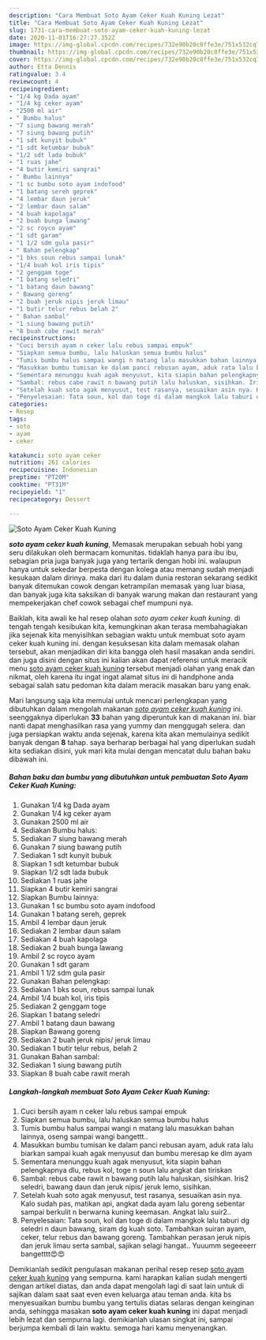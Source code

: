 ```yaml
---
description: "Cara Membuat Soto Ayam Ceker Kuah Kuning Lezat"
title: "Cara Membuat Soto Ayam Ceker Kuah Kuning Lezat"
slug: 1731-cara-membuat-soto-ayam-ceker-kuah-kuning-lezat
date: 2020-11-01T16:27:27.352Z
image: https://img-global.cpcdn.com/recipes/732e90b20c8ffe3e/751x532cq70/soto-ayam-ceker-kuah-kuning-foto-resep-utama.jpg
thumbnail: https://img-global.cpcdn.com/recipes/732e90b20c8ffe3e/751x532cq70/soto-ayam-ceker-kuah-kuning-foto-resep-utama.jpg
cover: https://img-global.cpcdn.com/recipes/732e90b20c8ffe3e/751x532cq70/soto-ayam-ceker-kuah-kuning-foto-resep-utama.jpg
author: Etta Dennis
ratingvalue: 3.4
reviewcount: 4
recipeingredient:
- "1/4 kg Dada ayam"
- "1/4 kg ceker ayam"
- "2500 ml air"
- " Bumbu halus"
- "7 siung bawang merah"
- "7 siung bawang putih"
- "1 sdt kunyit bubuk"
- "1 sdt ketumbar bubuk"
- "1/2 sdt lada bubuk"
- "1 ruas jahe"
- "4 butir kemiri sangrai"
- " Bumbu lainnya"
- "1 sc bumbu soto ayam indofood"
- "1 batang sereh geprek"
- "4 lembar daun jeruk"
- "2 lembar daun salam"
- "4 buah kapolaga"
- "2 buah bunga lawang"
- "2 sc royco ayam"
- "1 sdt garam"
- "1 1/2 sdm gula pasir"
- " Bahan pelengkap"
- "1 bks soun rebus sampai lunak"
- "1/4 buah kol iris tipis"
- "2 genggam toge"
- "1 batang seledri"
- "1 batang daun bawang"
- " Bawang goreng"
- "2 buah jeruk nipis jeruk limau"
- "1 butir telur rebus belah 2"
- " Bahan sambal"
- "1 siung bawang putih"
- "8 buah cabe rawit merah"
recipeinstructions:
- "Cuci bersih ayam n ceker lalu rebus sampai empuk"
- "Siapkan semua bumbu, lalu haluskan semua bumbu halus"
- "Tumis bumbu halus sampai wangi n matang lalu masukkan bahan lainnya, oseng sampai wangi bangettt.."
- "Masukkan bumbu tumisan ke dalam panci rebusan ayam, aduk rata lalu biarkan sampai kuah agak menyusut dan bumbu meresap ke dlm ayam"
- "Sementara menunggu kuah agak menyusut, kita siapin bahan pelengkapnya dlu, rebus kol, toge n soun lalu angkat dan tiriskan"
- "Sambal: rebus cabe rawit n bawang putih lalu haluskan, sisihkan. Iris2 seledri, bawang daun dan jeruk nipis/ jeruk lemo, sisihkan."
- "Setelah kuah soto agak menyusut, test rasanya, sesuaikan asin nya. Kalo sudah pas, matikan api, angkat dada ayam lalu goreng sebentar sampai berkulit n berwarna kuning keemasan. Angkat lalu suir2.."
- "Penyelesaian: Tata soun, kol dan toge di dalam mangkok lalu taburi dg seledri n daun bawang, siram dg kuah soto. Tambahkan suiran ayam, ceker, telur rebus dan bawang goreng. Tambahkan perasan jeruk nipis dan jeruk limau serta sambal, sajikan selagi hangat.. Yuuumm segeeeerr bangetttt😍😍"
categories:
- Resep
tags:
- soto
- ayam
- ceker

katakunci: soto ayam ceker 
nutrition: 261 calories
recipecuisine: Indonesian
preptime: "PT20M"
cooktime: "PT31M"
recipeyield: "1"
recipecategory: Dessert

---
```



![Soto Ayam Ceker Kuah Kuning](https://img-global.cpcdn.com/recipes/732e90b20c8ffe3e/751x532cq70/soto-ayam-ceker-kuah-kuning-foto-resep-utama.jpg)

<b><i>soto ayam ceker kuah kuning</i></b>, Memasak merupakan sebuah hobi yang seru dilakukan oleh bermacam komunitas. tidaklah hanya para ibu ibu, sebagian pria juga banyak juga yang tertarik dengan hobi ini. walaupun hanya untuk sekedar berpesta dengan kolega atau memang sudah menjadi kesukaan dalam dirinya. maka dari itu dalam dunia restoran sekarang sedikit banyak ditemukan cowok dengan ketrampilan memasak yang luar biasa, dan banyak juga kita saksikan di banyak warung makan dan restaurant yang mempekerjakan chef cowok sebagai chef mumpuni nya.

Baiklah, kita awali ke hal resep olahan <i>soto ayam ceker kuah kuning</i>. di tengah tengah kesibukan kita, kemungkinan akan terasa membahagiakan jika sejenak kita menyisihkan sebagian waktu untuk membuat soto ayam ceker kuah kuning ini. dengan kesuksesan kita dalam memasak olahan tersebut, akan menjadikan diri kita bangga oleh hasil masakan anda sendiri. dan juga disini dengan situs ini kalian akan dapat referensi untuk meracik menu <u>soto ayam ceker kuah kuning</u> tersebut menjadi olahan yang enak dan nikmat, oleh karena itu ingat ingat alamat situs ini di handphone anda sebagai salah satu pedoman kita dalam meracik masakan baru yang enak.




Mari langsung saja kita memulai untuk mencari perlengkapan yang dibutuhkan dalam mengolah makanan <u><i>soto ayam ceker kuah kuning</i></u> ini. seenggaknya diperlukan <b>33</b> bahan yang diperuntuk kan di makanan ini. biar nanti dapat menghasilkan rasa yang yummy dan menggugah selera. dan juga persiapkan waktu anda sejenak, karena kita akan memulainya sedikit banyak dengan <b>8</b> tahap. saya berharap berbagai hal yang diperlukan sudah kita sediakan disini, yuk mari kita mulai dengan mencatat dulu bahan baku dibawah ini.

<!--inarticleads1-->

##### Bahan baku dan bumbu yang dibutuhkan untuk pembuatan Soto Ayam Ceker Kuah Kuning:

1. Gunakan 1/4 kg Dada ayam
1. Gunakan 1/4 kg ceker ayam
1. Gunakan 2500 ml air
1. Sediakan  Bumbu halus:
1. Sediakan 7 siung bawang merah
1. Gunakan 7 siung bawang putih
1. Sediakan 1 sdt kunyit bubuk
1. Siapkan 1 sdt ketumbar bubuk
1. Siapkan 1/2 sdt lada bubuk
1. Sediakan 1 ruas jahe
1. Siapkan 4 butir kemiri sangrai
1. Siapkan  Bumbu lainnya:
1. Gunakan 1 sc bumbu soto ayam indofood
1. Gunakan 1 batang sereh, geprek
1. Ambil 4 lembar daun jeruk
1. Sediakan 2 lembar daun salam
1. Sediakan 4 buah kapolaga
1. Sediakan 2 buah bunga lawang
1. Ambil 2 sc royco ayam
1. Gunakan 1 sdt garam
1. Ambil 1 1/2 sdm gula pasir
1. Gunakan  Bahan pelengkap:
1. Sediakan 1 bks soun, rebus sampai lunak
1. Ambil 1/4 buah kol, iris tipis
1. Sediakan 2 genggam toge
1. Siapkan 1 batang seledri
1. Ambil 1 batang daun bawang
1. Siapkan  Bawang goreng
1. Sediakan 2 buah jeruk nipis/ jeruk limau
1. Sediakan 1 butir telur rebus, belah 2
1. Gunakan  Bahan sambal:
1. Sediakan 1 siung bawang putih
1. Siapkan 8 buah cabe rawit merah




<!--inarticleads2-->

##### Langkah-langkah membuat Soto Ayam Ceker Kuah Kuning:

1. Cuci bersih ayam n ceker lalu rebus sampai empuk
1. Siapkan semua bumbu, lalu haluskan semua bumbu halus
1. Tumis bumbu halus sampai wangi n matang lalu masukkan bahan lainnya, oseng sampai wangi bangettt..
1. Masukkan bumbu tumisan ke dalam panci rebusan ayam, aduk rata lalu biarkan sampai kuah agak menyusut dan bumbu meresap ke dlm ayam
1. Sementara menunggu kuah agak menyusut, kita siapin bahan pelengkapnya dlu, rebus kol, toge n soun lalu angkat dan tiriskan
1. Sambal: rebus cabe rawit n bawang putih lalu haluskan, sisihkan. Iris2 seledri, bawang daun dan jeruk nipis/ jeruk lemo, sisihkan.
1. Setelah kuah soto agak menyusut, test rasanya, sesuaikan asin nya. Kalo sudah pas, matikan api, angkat dada ayam lalu goreng sebentar sampai berkulit n berwarna kuning keemasan. Angkat lalu suir2..
1. Penyelesaian: Tata soun, kol dan toge di dalam mangkok lalu taburi dg seledri n daun bawang, siram dg kuah soto. Tambahkan suiran ayam, ceker, telur rebus dan bawang goreng. Tambahkan perasan jeruk nipis dan jeruk limau serta sambal, sajikan selagi hangat.. Yuuumm segeeeerr bangetttt😍😍




Demikianlah sedikit pengulasan makanan perihal resep resep <u>soto ayam ceker kuah kuning</u> yang sempurna. kami harapkan kalian sudah mengerti dengan artikel diatas, dan anda dapat mengolah lagi di saat lain untuk di sajikan dalam saat saat even even keluarga atau teman anda. kita bs menyesuaikan bumbu bumbu yang tertulis diatas selaras dengan keinginan anda, sehingga masakan <b>soto ayam ceker kuah kuning</b> ini dapat menjadi lebih lezat dan sempurna lagi. demikianlah ulasan singkat ini, sampai berjumpa kembali di lain waktu. semoga hari kamu menyenangkan.
